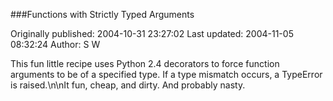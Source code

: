 ###Functions with Strictly Typed Arguments

Originally published: 2004-10-31 23:27:02
Last updated: 2004-11-05 08:32:24
Author: S W

This fun little recipe uses Python 2.4 decorators to force function arguments to be of a specified type. If a type mismatch occurs, a TypeError is raised.\n\nIt fun, cheap, and dirty. And probably nasty.